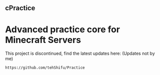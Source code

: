 <h2>cPractice</h2>
<h1>Advanced practice core for Minecraft Servers</h1>

This project is discontinued, find the latest updates here: (Updates not by me)
```
https://github.com/tehShifu/Practice
````
